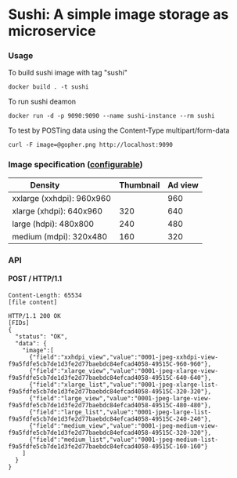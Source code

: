 # Sushi: A simple image storage as microservice

### Usage
To build sushi image with tag "sushi"
```
docker build . -t sushi
```
To run sushi deamon 
```
docker run -d -p 9090:9090 --name sushi-instance --rm sushi
```
To test by POSTing data using the Content-Type multipart/form-data
```	
curl -F image=@gopher.png http://localhost:9090
```	

### Image specification ([configurable](https://github.com/microservices-today/aws-sushi/blob/master/sushi.conf))

| Density                   | Thumbnail | Ad view |
|---------------------------|-----------|---------|
| xxlarge (xxhdpi): 960x960 |           | 960     |
| xlarge (xhdpi): 640x960   | 320       | 640     |
| large (hdpi): 480x800     | 240       | 480     |
| medium (mdpi): 320x480    | 160       | 320     |

### API

#### POST / HTTP/1.1
```
Content-Length: 65534
[file content]
    
HTTP/1.1 200 OK
[FIDs]
{
  "status": "OK",
  "data": {
    "image":[
      {"field":"xxhdpi_view","value":"0001-jpeg-xxhdpi-view-f9a5fdfe5cb7de1d3fe2d77baebdc84efcad4058-49515C-960-960"},
      {"field":"xlarge_view","value":"0001-jpeg-xlarge-view-f9a5fdfe5cb7de1d3fe2d77baebdc84efcad4058-49515C-640-640"},
      {"field":"xlarge_list","value":"0001-jpeg-xlarge-list-f9a5fdfe5cb7de1d3fe2d77baebdc84efcad4058-49515C-320-320"},
      {"field":"large_view","value":"0001-jpeg-large-view-f9a5fdfe5cb7de1d3fe2d77baebdc84efcad4058-49515C-480-480"},
      {"field":"large_list","value":"0001-jpeg-large-list-f9a5fdfe5cb7de1d3fe2d77baebdc84efcad4058-49515C-240-240"},
      {"field":"medium_view","value":"0001-jpeg-medium-view-f9a5fdfe5cb7de1d3fe2d77baebdc84efcad4058-49515C-320-320"},
      {"field":"medium_list","value":"0001-jpeg-medium-list-f9a5fdfe5cb7de1d3fe2d77baebdc84efcad4058-49515C-160-160"}
    ]
  }
}
```
